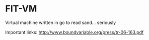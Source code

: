 # FIT-VM
Virtual machine written in go to read sand... seriously 

Important links:
http://www.boundvariable.org/press/tr-06-163.pdf
